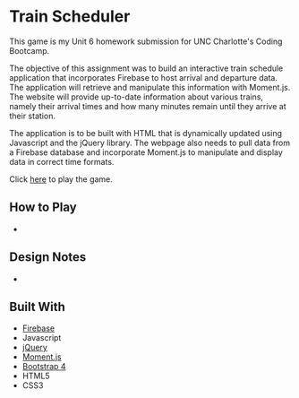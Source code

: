 # Train Scheduler

This game is my Unit 6 homework submission for UNC Charlotte's Coding Bootcamp.  

The objective of this assignment was to build an interactive train schedule application that incorporates Firebase to host arrival and 
departure data. The application will retrieve and manipulate this information with Moment.js. The website will provide up-to-date 
information about various trains, namely their arrival times and how many minutes remain until they arrive at their station.

The application is to be built with HTML that is dynamically updated using Javascript and the jQuery library. The webpage also needs to 
pull data from a Firebase database and incorporate Moment.js to manipulate and display data in correct time formats.

Click [here](  ) to play the game. 

## How to Play
*  

## Design Notes
* 

## Built With
* [Firebase](https://firebase.google.com/)
* Javascript
* [jQuery](https://jquery.com/)
* [Moment.js](https://momentjs.com/)
* [Bootstrap 4](https://getbootstrap.com/)
* HTML5
* CSS3
